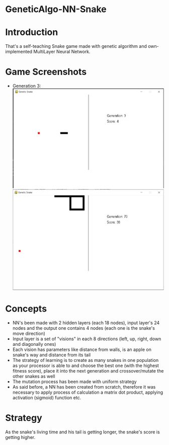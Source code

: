# GeneticAlgo-NN-Snake

# Introduction
That's a self-teaching Snake game made with genetic algorithm and own-implemented MultiLayer Neural Network. 

# Game Screenshots
- Generation 3:
![Gen 3](https://github.com/kgarbacinski/GeneticAlgo-NN-Snake/blob/master/Gen%203.PNG)
![Gen 4](https://github.com/kgarbacinski/GeneticAlgo-NN-Snake/blob/master/Gen%2070.PNG)

# Concepts
- NN's been made with 2 hidden layers (each 18 nodes), input layer's 24 nodes and the output one contains 4 nodes (each one is the snake's move direction) 
- Input layer is a set of "visions" in each 8 directions (left, up, right, down and diagonally ones)
- Each vision has parameters like distance from walls, is an apple on snake's way and distance from its tail
- The strategy of learning is to create as many snakes in one population as your processor is able to and choose the best one (with the highest fitness score), 
place it into the next generation and crossover/mutate the other snakes as well
- The mutation process has been made with uniform strategy
- As said before, a NN has been created from scratch, therefore it was necessary to apply process of calculation a matrix dot product, applying activation (sigmoid) function etc.

# Strategy
As the snake's living time and his tail is getting longer, the snake's score is getting higher.  
